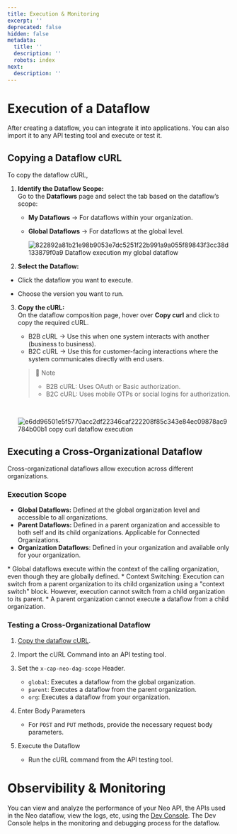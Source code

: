 ```yaml
---
title: Execution & Monitoring
excerpt: ''
deprecated: false
hidden: false
metadata:
  title: ''
  description: ''
  robots: index
next:
  description: ''
---
```

# Execution of a Dataflow

After creating a dataflow, you can integrate it into applications. You can also import it to any API testing tool and execute or test it.

## Copying a Dataflow cURL

To copy the dataflow cURL,

1. **Identify the Dataflow Scope:**\
   Go to the **Dataflows** page and select the tab based on the dataflow’s scope:

   * **My Dataflows** → For dataflows within your organization.

   * **Global Dataflows** → For dataflows at the global level.

     ![822892a81b21e98b9053e7dc5251f22b991a9a055f89843f3cc38d133879f0a9 Dataflow execution my global dataflow](https://files.readme.io/822892a81b21e98b9053e7dc5251f22b991a9a055f89843f3cc38d133879f0a9-Dataflow_execution_my_global_dataflow.png)

2. **Select the Dataflow:**  

* Click the dataflow you want to execute.

* Choose the version you want to run.

3. **Copy the cURL:**\
   On the dataflow composition page, hover over **Copy curl** and click to copy the required cURL.

   * B2B cURL → Use this when one system interacts with another (business to business).
   * B2C cURL → Use this for customer-facing interactions where the system communicates directly with end users.

   > 📘 Note
   >
   > * B2B cURL: Uses OAuth or Basic authorization.  
   > * B2C cURL: Uses mobile OTPs or social logins for authorization.

   <br />

   ![e6dd96501e5f5770acc2df22346caf222208f85c343e84ec09878ac9784b00b1 copy curl dataflow execution](https://files.readme.io/e6dd96501e5f5770acc2df22346caf222208f85c343e84ec09878ac9784b00b1-copy_curl_dataflow_execution.png)

## Executing a Cross-Organizational Dataflow

 Cross-organizational dataflows allow execution across different organizations.

### Execution Scope

* **Global Dataflows:** Defined at the global organization level and accessible to all organizations.  
* **Parent Dataflows:** Defined in a parent organization and accessible to both self and its child organizations. Applicable for Connected Organizations.  
* **Organization Dataflows**: Defined in your organization and available only for your organization.

<Note title="Note">
* Global dataflows execute within the context of the calling organization, even though they are globally defined.
* Context Switching: Execution can switch from a parent organization to its child organization using a "context switch" block. However, execution cannot switch from a child organization to its parent.
* A parent organization cannot execute a dataflow from a child organization.
</Note>

### Testing a Cross-Organizational Dataflow

1. [Copy the dataflow cURL](https://docs.capillarytech.com/docs/execution-monitoring#copying-a-dataflow-curl).

2. Import the cURL Command into an API testing tool.  

3. Set the `x-cap-neo-dag-scope` Header.

   * `global`: Executes a dataflow from the global organization.  
   * `parent`: Executes a dataflow from the parent organization.  
   * `org`: Executes a dataflow from your organization.  

4. Enter Body Parameters

   * For `POST` and `PUT` methods, provide the necessary request body parameters.  

5. Execute the Dataflow

   * Run the cURL command from the API testing tool.

# Observibility & Monitoring

You can view and analyze the performance of your Neo API, the APIs used in the Neo dataflow, view the logs, etc, using the [Dev Console](https://docs.capillarytech.com/docs/dev-console). The Dev Console helps in the monitoring and debugging process for the dataflow.
